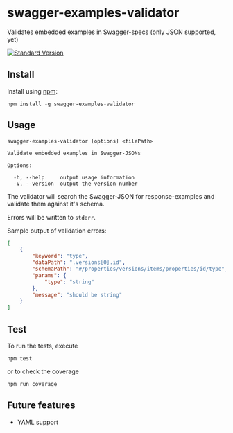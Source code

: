 swagger-examples-validator
==========================

Validates embedded examples in Swagger-specs (only JSON supported, yet)

[![Standard Version](https://img.shields.io/badge/release-standard%20version-brightgreen.svg)](https://github.com/conventional-changelog/standard-version)

Install
-------

Install using [npm](https://docs.npmjs.com/getting-started/what-is-npm):

    npm install -g swagger-examples-validator

Usage
-----

```
swagger-examples-validator [options] <filePath>

Validate embedded examples in Swagger-JSONs

Options:

  -h, --help     output usage information
  -V, --version  output the version number
````

The validator will search the Swagger-JSON for response-examples and
validate them against it's schema.

Errors will be written to `stderr`.

Sample output of validation errors:

```json
[
    {
        "keyword": "type",
        "dataPath": ".versions[0].id",
        "schemaPath": "#/properties/versions/items/properties/id/type",
        "params": {
            "type": "string"
        },
        "message": "should be string"
    }
]
```

Test
----

To run the tests, execute

    npm test

or to check the coverage

    npm run coverage

Future features
---------------

- YAML support
